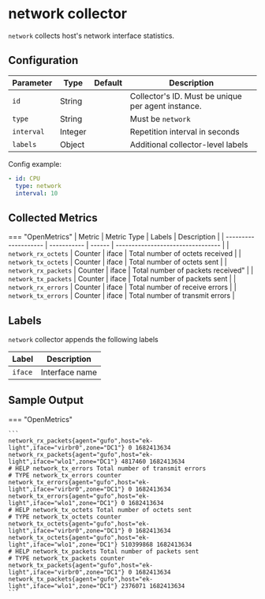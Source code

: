 # network collector

`network` collects host's network interface statistics.

## Configuration

| Parameter  | Type    | Default | Description                                        |
|------------|---------|---------|----------------------------------------------------|
| `id`       | String  |         | Collector's ID. Must be unique per agent instance. |
| `type`     | String  |         | Must be `network`                                  |
| `interval` | Integer |         | Repetition interval in seconds                     |
| `labels`   | Object  |         | Additional collector-level labels                  |

Config example:

``` yaml
- id: CPU
  type: network
  interval: 10
```

## Collected Metrics

=== "OpenMetrics"
  | Metric               | Metric Type | Labels | Description                       |
  | -------------------- | ----------- | ------ | --------------------------------- |
  | `network_rx_octets`  | Counter     | iface  | Total number of octets received   |
  | `network_tx_octets`  | Counter     | iface  | Total number of octets sent       |
  | `network_rx_packets` | Counter     | iface  | Total number of packets received" |
  | `network_tx_packets` | Counter     | iface  | Total number of packets sent      |
  | `network_rx_errors`  | Counter     | iface  | Total number of receive errors    |
  | `network_tx_errors`  | Counter     | iface  | Total number of transmit errors   |

## Labels

`network` collector appends the following labels

| Label   | Description    |
|---------|----------------|
| `iface` | Interface name |

## Sample Output

=== "OpenMetrics"

    ```
    network_rx_packets{agent="gufo",host="ek-light",iface="virbr0",zone="DC1"} 0 1682413634
    network_rx_packets{agent="gufo",host="ek-light",iface="wlo1",zone="DC1"} 4817460 1682413634
    # HELP network_tx_errors Total number of transmit errors
    # TYPE network_tx_errors counter
    network_tx_errors{agent="gufo",host="ek-light",iface="virbr0",zone="DC1"} 0 1682413634
    network_tx_errors{agent="gufo",host="ek-light",iface="wlo1",zone="DC1"} 0 1682413634
    # HELP network_tx_octets Total number of octets sent
    # TYPE network_tx_octets counter
    network_tx_octets{agent="gufo",host="ek-light",iface="virbr0",zone="DC1"} 0 1682413634
    network_tx_octets{agent="gufo",host="ek-light",iface="wlo1",zone="DC1"} 510399868 1682413634
    # HELP network_tx_packets Total number of packets sent
    # TYPE network_tx_packets counter
    network_tx_packets{agent="gufo",host="ek-light",iface="virbr0",zone="DC1"} 0 1682413634
    network_tx_packets{agent="gufo",host="ek-light",iface="wlo1",zone="DC1"} 2376071 1682413634
    ```